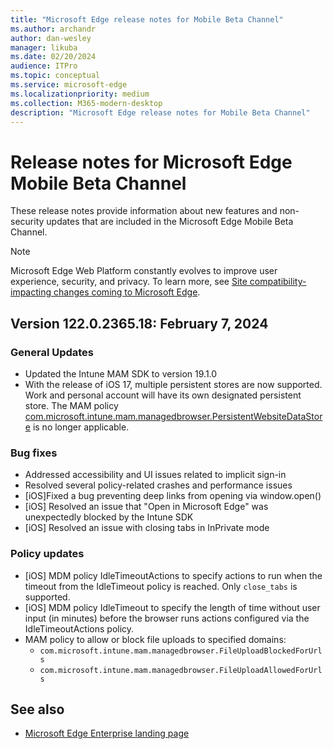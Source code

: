 ```yaml
---
title: "Microsoft Edge release notes for Mobile Beta Channel"
ms.author: archandr
author: dan-wesley
manager: likuba
ms.date: 02/20/2024
audience: ITPro
ms.topic: conceptual
ms.service: microsoft-edge
ms.localizationpriority: medium
ms.collection: M365-modern-desktop
description: "Microsoft Edge release notes for Mobile Beta Channel"
---
```


# Release notes for Microsoft Edge Mobile Beta Channel

These release notes provide information about new features and non-security updates that are included in the Microsoft Edge Mobile Beta Channel.
<!---
Archived versions of these release notes are available at [Archived release notes for Microsoft Edge Beta Channel](./microsoft-edge-relnote-archive-beta-channel.md). --->

> [!NOTE]
> Microsoft Edge Web Platform constantly evolves to improve user experience, security, and privacy. To learn more, see [Site compatibility-impacting changes coming to Microsoft Edge](/microsoft-edge/web-platform/site-impacting-changes).

## Version 122.0.2365.18: February 7, 2024

### General Updates

- Updated the Intune MAM SDK to version 19.1.0
- With the release of iOS 17, multiple persistent stores are now supported. Work and personal account will have its own designated persistent store. The MAM policy [com.microsoft.intune.mam.managedbrowser.PersistentWebsiteDataStore](https://learn.microsoft.com/en-us/mem/intune/apps/manage-microsoft-edge#ios-website-data-store) is no longer applicable.

### Bug fixes

- Addressed accessibility and UI issues related to implicit sign-in
- Resolved several policy-related crashes and performance issues
- [iOS]Fixed a bug preventing deep links from opening via window.open()
- [iOS] Resolved an issue that "Open in Microsoft Edge" was unexpectedly blocked by the Intune SDK
- [iOS] Resolved an issue with closing tabs in InPrivate mode

### Policy updates

- [iOS] MDM policy IdleTimeoutActions to specify actions to run when the timeout from the IdleTimeout policy is reached. Only `close_tabs` is supported.
- [iOS] MDM policy IdleTimeout to specify the length of time without user input (in minutes) before the browser runs actions configured via the IdleTimeoutActions policy.
- MAM policy to allow or block file uploads to specified domains:
  - `com.microsoft.intune.mam.managedbrowser.FileUploadBlockedForUrls`
  - `com.microsoft.intune.mam.managedbrowser.FileUploadAllowedForUrls`

## See also

- [Microsoft Edge Enterprise landing page](https://aka.ms/EdgeEnterprise)

